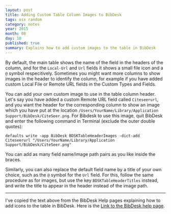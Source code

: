 ```yaml
---
layout: post
title: Adding Custom Table Column Images to BibDesk
tags: osx random
category: notes
year: 2015
month: 08
day: 10
published: true
summary: Explains how to add custom images to the table in BibDesk
---
```

By default, the main table shows the name of the field in the headers of the column, and for the `Local-Url` and `Url` fields it shows a small file icon and a `@` symbol respecitively. 
Sometimes you might want more columns to show images in the header to identify the column, for example if you have added custom Local File or Remote URL fields in the Custom Types and Fields.

You can add your own custom image to use in the table column header.
Let's say you have added a custom Remote URL field called `Citeseerurl`, and you want the header for the corresponding column to show an image which you have put at the location `/Users/YourName/Library/Application Support/BibDesk/CiteSeer.png`.
For Bibdesk to use this image, quit BibDesk and enter the following command in Terminal (exclude the outer double quotes):

```
defaults write -app BibDesk BDSKTableHeaderImages -dict-add Citeseerurl "/Users/YourName/Library/Application Support/BibDesk/CiteSeer.png"
```

You can add as many field name/image path pairs as you like inside the braces.

Similarly, you can also replace the default field name by a title of your own choice, such as the `@` symbol for the `Url` field.
For this, follow the same procedure as for images, but use the key ``BDSKTableHeaderTitles`` instead, and write the title to appear in the header instead of the image path. 

----------------------------------------
I've copied the text above from the BibDesk Help pages explaining how to add icons to the table in BibDesk.
Here is the [Link to the BibDesk help page](http://bibdesk.sourceforge.net/manual/BibDeskHelp_73.html).
